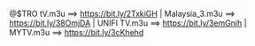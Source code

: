 @$TRO tV.m3u ==> https://bit.ly/2TxkiGH |
Malaysia_3.m3u ==> https://bit.ly/38OmjDA |
UNIFI TV.m3u ==> https://bit.ly/3emGnjh |
MYTV.m3u ==> https://bit.ly/3cKhehd
